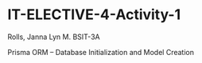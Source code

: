 # IT-ELECTIVE-4-Activity-1

Rolls, Janna Lyn M.
BSIT-3A

Prisma ORM – Database Initialization and Model Creation
